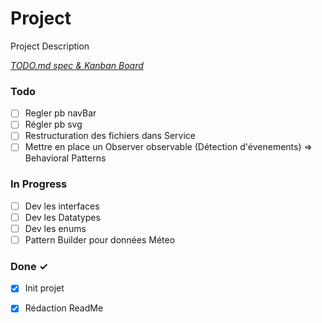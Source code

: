 # Project

Project Description

<em>[TODO.md spec & Kanban Board](https://bit.ly/3fCwKfM)</em>

### Todo

- [ ] Regler pb navBar  
- [ ] Régler pb svg  
- [ ] Restructuration des fichiers dans Service  
- [ ] Mettre en place un Observer observable (Détection d'évenements) => Behavioral Patterns  

### In Progress

- [ ] Dev les interfaces  
- [ ] Dev les Datatypes  
- [ ] Dev les enums  
- [ ] Pattern Builder pour données Méteo  

### Done ✓

- [x] Init projet  
- [x] Rédaction ReadMe  

